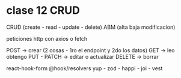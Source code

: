 # clase 12 CRUD


CRUD (create - read - update - delete)
ABM (alta baja modificacion)

peticiones http con axios o fetch

POST -> crear (2 cosas - 1ro el endpoint y 2do los datos)
GET -> leo obtengo
PUT - PATCH -> editar o actualizar
DELETE -> borrar 

react-hook-form
@hook/resolvers
yup - zod - happi - joi - vest
